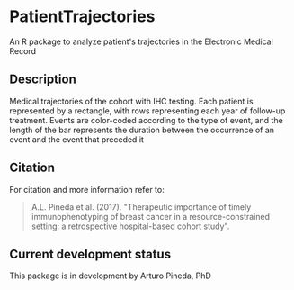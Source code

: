 # PatientTrajectories
An R package to analyze patient's trajectories in the Electronic Medical Record


## Description
Medical trajectories of the cohort with IHC testing. Each patient is represented by a rectangle, with rows representing each year of follow-up treatment. Events are color-coded according to the type of event, and the length of the bar represents the duration between the occurrence of an event and the event that preceded it

## Citation
For citation and more information refer to:

>A.L. Pineda et al. (2017). "Therapeutic importance of timely immunophenotyping of breast cancer in a resource-constrained setting: a retrospective hospital-based cohort study".


## Current development status
This package is in development by Arturo Pineda, PhD
